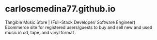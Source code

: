 # carloscmedina77.github.io
Tangible Music Store | (Full-Stack Developer/ Software Engineer) Ecommerce site for registered users/guests to buy and sell new and used music in cd, tape, and vinyl format .

